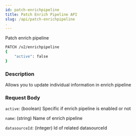 ```yaml
---
id: patch-enrichpipeline
title: Patch Enrich Pipeline API
slug: /api/patch-enrichpipeline
.
---
```


Patch enrich pipeline


```bash
PATCH /v2/enrichpipeline
{
    "active": false
}
```

### Description

Allows you to update individual information in enrich pipeline

### Request Body

`active`: (boolean) Specific if enrich pipeline is enabled or not

`name`: (string) Name of enrich pipeline

`datasourceId`: (integer) Id of related datasourceId
